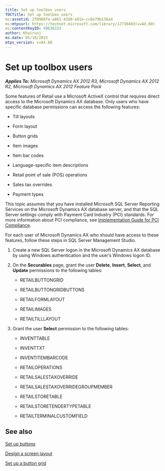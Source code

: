 ```yaml
---
title: Set up toolbox users
TOCTitle: Set up toolbox users
ms:assetid: 2f0988fa-a861-43d0-a91e-cc8e79b136ad
ms:mtpsurl: https://technet.microsoft.com/library/JJ730403(v=AX.60)
ms:contentKeyID: 49636322
author: Khairunj
ms.date: 05/18/2015
mtps_version: v=AX.60
---
```


# Set up toolbox users 


_**Applies To:** Microsoft Dynamics AX 2012 R3, Microsoft Dynamics AX 2012 R2, Microsoft Dynamics AX 2012 Feature Pack_

Some features of Retail use a Microsoft ActiveX control that requires direct access to the Microsoft Dynamics AX database. Only users who have specific database permissions can access the following features:

  - Till layouts

  - Form layout

  - Button grids

  - Item images

  - Item bar codes

  - Language-specific item descriptions

  - Retail point of sale (POS) operations

  - Sales tax overrides

  - Payment types

This topic assumes that you have installed Microsoft SQL Server Reporting Services on the Microsoft Dynamics AX database server, and that the SQL Server settings comply with Payment Card Industry (PCI) standards. For more information about PCI compliance, see [Implementation Guide for PCI Compliance](https://go.microsoft.com/fwlink/?linkid=237283).

For each user of Microsoft Dynamics AX who should have access to these features, follow these steps in SQL Server Management Studio.

1.  Create a new SQL Server logon in the Microsoft Dynamics AX database by using Windows authentication and the user’s Windows logon ID.

2.  On the **Securables** page, grant the user **Delete**, **Insert**, **Select**, and **Update** permissions to the following tables:
    
      - RETAILBUTTONGRID
    
      - RETAILBUTTONGRIDBUTTONS
    
      - RETAILFORMLAYOUT
    
      - RETAILIMAGES
    
      - RETAILTILLLAYOUT

3.  Grant the user **Select** permission to the following tables:
    
      - INVENTTABLE
    
      - INVENTTXT
    
      - INVENTITEMBARCODE
    
      - RETAILOPERATIONS
    
      - RETAILSALESTAXOVERRIDE
    
      - RETAILSALESTAXOVERRIDEGROUPMEMBER
    
      - RETAILSTORETABLE
    
      - RETAILSTORETENDERTYPETABLE
    
      - RETAILTERMINALCUSTOMFIELD

## See also

[Set up buttons](set-up-buttons.md)

[Design a screen layout](design-a-screen-layout.md)

[Set up a button grid](set-up-a-button-grid.md)

  


